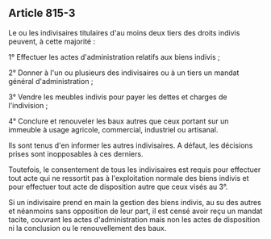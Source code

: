 Article 815-3
----
Le ou les indivisaires titulaires d'au moins deux tiers des droits indivis
peuvent, à cette majorité :

1° Effectuer les actes d'administration relatifs aux biens indivis ;

2° Donner à l'un ou plusieurs des indivisaires ou à un tiers un mandat général
d'administration ;

3° Vendre les meubles indivis pour payer les dettes et charges de l'indivision ;

4° Conclure et renouveler les baux autres que ceux portant sur un immeuble à
usage agricole, commercial, industriel ou artisanal.

Ils sont tenus d'en informer les autres indivisaires. A défaut, les décisions
prises sont inopposables à ces derniers.

Toutefois, le consentement de tous les indivisaires est requis pour effectuer
tout acte qui ne ressortit pas à l'exploitation normale des biens indivis et
pour effectuer tout acte de disposition autre que ceux visés au 3°.

Si un indivisaire prend en main la gestion des biens indivis, au su des autres
et néanmoins sans opposition de leur part, il est censé avoir reçu un mandat
tacite, couvrant les actes d'administration mais non les actes de disposition ni
la conclusion ou le renouvellement des baux.
